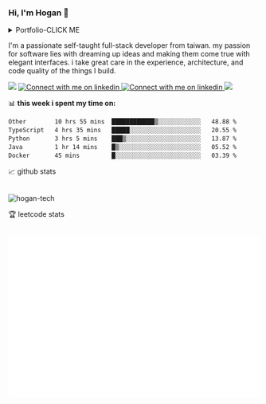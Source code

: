 ### Hi, I'm Hogan 👋

<details><summary>Portfolio-CLICK ME</summary>
NCKU Modular System：https://modular-course.science.ncku.edu.tw/index.php <br />
NCKU Bill Platform：https://pay.ufo.ncku.edu.tw/mobilepay/ <br />
NUTN USR：http://tfre.nutn.edu.tw/ <br />
Ansir：https://www.ansir.com.tw/ <br />
Ainimal：https://official.ainimal.io/#/ <br />
</details>

I'm a passionate self-taught full-stack developer from taiwan. my passion for software lies with dreaming up ideas and
making them come true with elegant interfaces. i take great care in the experience, architecture, and code quality of
the things I build.

<span>

<img src="https://komarev.com/ghpvc/?username=hogan-tech&style=flat"  height="25">
<!-- Light Mode -->
<a href="www.linkedin.com/in/hoganlin#gh-light-mode-only">
    <img src="https://img.shields.io/badge/LinkedIn-3572A5?style=for-the-badge&logo=linkedin&logoColor=white#gh-light-mode-only"
        alt="Connect with me on linkedin" height="25" >
</a>
<!-- Dark Mode -->
<a href="https://www.linkedin.com/in/hoganlin#gh-dark-mode-only">
    <img src="https://img.shields.io/badge/LinkedIn-ffffff?style=for-the-badge&logo=linkedin&logoColor=0690FA#gh-dark-mode-only"
        alt="Connect with me on linkedin" height="25" >
</a>
<img src="https://img.shields.io/github/followers/hogan-tech?style=social" height="25" />
</span>

📊 **this week i spent my time on:**
<br />

<!--START_SECTION:waka-->

```txt
Other        10 hrs 55 mins  ████████████▒░░░░░░░░░░░░   48.88 %
TypeScript   4 hrs 35 mins   █████░░░░░░░░░░░░░░░░░░░░   20.55 %
Python       3 hrs 5 mins    ███▒░░░░░░░░░░░░░░░░░░░░░   13.87 %
Java         1 hr 14 mins    █▒░░░░░░░░░░░░░░░░░░░░░░░   05.52 %
Docker       45 mins         █░░░░░░░░░░░░░░░░░░░░░░░░   03.39 %
```

<!--END_SECTION:waka-->

📈 github stats

<br />
<span>
<img src="https://github-readme-stats.vercel.app/api?username=hogan-tech&show_icons=true&theme=gruvbox" alt="hogan-tech" />
</span>

🏆 leetcode stats

<br />
<span>
<img src="./assets/leetcode.svg" alt="LeetCode Stats" />
</span>
<br />
